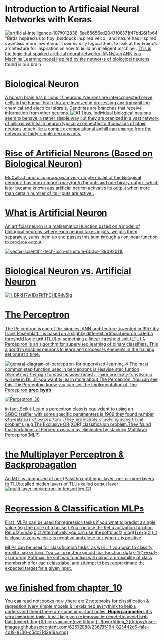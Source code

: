 # Introduction to Artificaial Neural Networks with Keras
![artificial-intelligence-1079012838-6ee85656ad2047f08371f47bd26f1b64](https://user-images.githubusercontent.com/62572088/235944251-a033b651-e39a-494d-96cf-42164857660a.jpg)
"Birds inspired us to floy ,burdouck inspired velco , and nature has inspired  countless  more inventions .It  seems only logical then, to look at the brains's architecture for inspiration on how to build an inteligent machine . <u>This is the logic that sparked artificial neural networks (ANNs):an ANN is a Machine Learning model inspired by the networks of biological neurons found in our brain <br>
# Biological Neuron 
A human brain has billions of neurons. Neurons are interconnected nerve cells in the human brain that are involved in processing and transmitting chemical and electrical signals. Dendrites are branches that receive information from other neurons.
![A1](https://user-images.githubusercontent.com/62572088/235947079-be02dec4-1279-4eda-a6e5-2b077d314e8f.png)
  Thus, individual biological neurons seem to behave in rather simple way but they are oranized in a vast network of billions with each neuron typically connected to thousands of other  neurons ,much like a complex computational anthill can emerge from the network of fairly simple neurons ants.
  # Rise of Artificial Neurons (Based on Biological Neuron)
  McCulloch and pitts proposed a very simple model of the biological neuron:it has one or  more binary(on/off)inputs and one binary output  ,which later became known aas artificial neuron activates its output when more than certain number of its inputs are active . 
  # What is Artificial Neuron
  An artificial neuron is a mathematical function based on a model of biological neurons, where each neuron takes inputs, weighs them separately, sums them up and passes this sum through a nonlinear function to produce output.
  
  
![vector-scientific-tech-icon-structure-600w-1390920110](https://user-images.githubusercontent.com/62572088/236154280-14b9bd4c-62eb-4658-958b-fc8cfc714a2b.jpg)
  # Biological Neuron vs. Artificial Neuron
  ![1_BRRH7w1DaPkThDHERNv5Ig](https://user-images.githubusercontent.com/62572088/235954566-f783c4c5-bec6-4b90-9e70-decff51568f6.png)
# The Perceptron
 The Perceptron is one of the simplest ANN architecture ,invented in 1957 iby frank Rosenblatt.it is based on a slightly different artificial neuron  called a threshold logic unit (TLU),or something a linear threshold unit (LTU) A Perceptron is an algorithm for supervised learning of binary classifiers. This algorithm enables neurons to learn and processes elements in the training set one at a time.
  
![general-diagram-of-perceptron-for-supervised-learning_4](https://user-images.githubusercontent.com/62572088/235954997-994bd0cc-4514-4eae-8943-e7b53c4eb630.jpg)
The most common step function used in perceptrons is Heavise step funtion .Sometimes the sign  function is used insted .
There are many functions u will see in DL .IF you want to learn more about The Perceptron .You can see this <a href="https://www.simplilearn.com/tutorials/deep-learning-tutorial/perceptron#biological_neuron">The Perceptron</a>
know you can see the implementation of The Perceptron <b>prec.ipynb</b>
  
![Perceptron_36](https://user-images.githubusercontent.com/62572088/235965311-5b166472-6308-40b2-b1c5-309aa3d71480.jpg)

in fact ,Scikit-Learn's perceptron class is equivelent to using  an SGDClassifier with some specific paramenters 
in 1969 they found number of weakness of perceprtons .They are incaple of solving some trivial problems (e.g,The Exclusive OR(XOR))classification problem.They found that limitations of Perceptrons can by eliminated by stacking Multilayer  Perceptron(MLP)
# the Multiplayer Perceptron & Backprobagation 
An MLP is compused of one (Passthrough) input layer ,one or more layers fo TLUs,called hidden layers of TLUs called output layer 
![multi-layer-perceptron-in-tensorflow (2)](https://user-images.githubusercontent.com/62572088/236154973-5783f644-eddd-4657-b37f-4223d617e76e.png)
#  Regression & Classification MLPs 
First ,MLPs can be used for regression tasks if you wnat to predict a single value (e.g,the price of a house ).You can use the ReLu activation function ReLu(z)=max(0,z),Alternatively you can use the softplus(z)=log(1+exp(z)).it is close to zero when z is negative and close to z when  z is positive 
  
MLPs can be used for classification  tasks ,as well . if you wnat to classify email smap or ham  .You can use the sigmoid tion function sig(z)=1/(1+exp(-z) or using Softmax .he softmax function will output a probability of class membership for each class label and attempt to best approximate the expected target for a given input.
# we finished from chapter_10 
<p>You can read notebooks now ,there are 2 notebooks for classification & regression (very simple models & I explained everythink to help u understand them).there are some important notes: <b>Huperparameters</b> it's very important topic .it will help you to improve tou model to avoid high bais(underfitting) & high variance(overfitting ) .
![overfitting_2](https://user-images.githubusercontent.com/62572088/236785194-825442c6-fa1e-4c19-8530-c5dc21d2e19a.png)</p>

